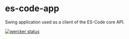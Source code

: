 # es-code-app
Swing application used as a client of the ES-Code core API.

[![wercker status](https://app.wercker.com/status/60025f520c191c80989e308662640dd5/m "wercker status")](https://app.wercker.com/project/bykey/60025f520c191c80989e308662640dd5)
